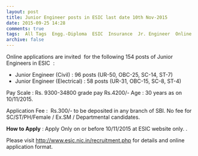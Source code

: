 ```yaml
---
layout: post
title: Junior Engineer posts in ESIC last date 10th Nov-2015   
date: 2015-09-25 14:28
comments: true
tags:  All Tags  Engg.-Diploma  ESIC  Insurance  Jr. Engineer  Online 
archive: false
---
```

Online applications are invited  for the following 154 posts of Junior Engineers in ESIC  :

- Junior Engineer (Civil) : 96 posts (UR-50, OBC-25, SC-14, ST-7)
- Junior Engineer (Electrical) : 58 posts (UR-31, OBC-15, SC-8, ST-4) 



Pay Scale : Rs. 9300-34800 grade pay Rs.4200/-
Age : 30 years as on 10/11/2015.


Application Fee :  Rs.300/- to be deposited in any branch of SBI. No fee for SC/ST/PH/Female / Ex.SM / Departmental candidates.

**How to Apply** : Apply Only on or before 10/11/2015 at ESIC website only. . 

Please visit <http://www.esic.nic.in/recruitment.php> for details and online application format. 
